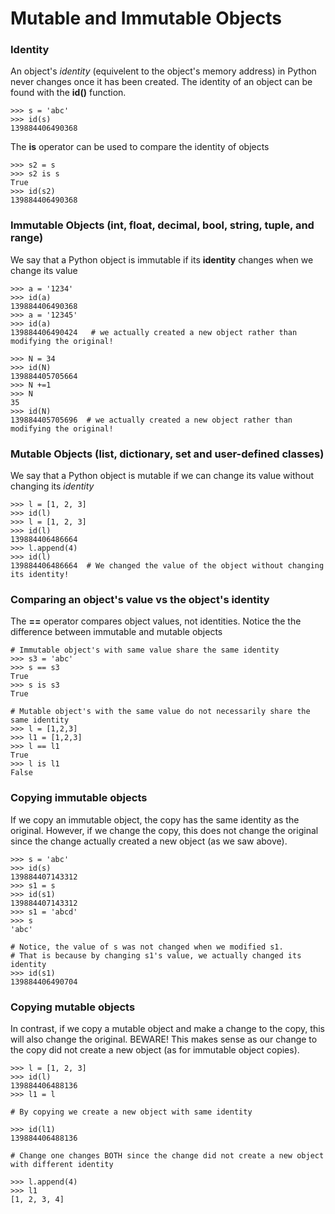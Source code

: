 # Mutable and Immutable Objects

### Identity   
An object's *identity* (equivelent to the object's memory address) in Python never changes once it has been created.
The identity of an object can be found with the **id()** function.   
```
>>> s = 'abc'
>>> id(s)
139884406490368
```

The **is** operator can be used to compare the identity of objects   
```
>>> s2 = s
>>> s2 is s
True
>>> id(s2)
139884406490368
```

### Immutable Objects (int, float, decimal, bool, string, tuple, and range)
We say that a Python object is immutable if its **identity** changes when we change its value
```
>>> a = '1234'
>>> id(a)
139884406490368
>>> a = '12345'
>>> id(a)
139884406490424   # we actually created a new object rather than modifying the original!

>>> N = 34
>>> id(N)
139884405705664
>>> N +=1
>>> N
35
>>> id(N)
139884405705696  # we actually created a new object rather than modifying the original!
```

### Mutable Objects  (list, dictionary, set and user-defined classes) 
We say that a Python object is mutable if we can change its value without changing its *identity*
```
>>> l = [1, 2, 3]
>>> id(l)
>>> l = [1, 2, 3]
>>> id(l)
139884406486664
>>> l.append(4)
>>> id(l)
139884406486664  # We changed the value of the object without changing its identity!
```


### Comparing an object's **value** vs the object's identity   
The **==** operator compares object values, not identities.
Notice the the difference between immutable and mutable objects
```
# Immutable object's with same value share the same identity
>>> s3 = 'abc'
>>> s == s3
True
>>> s is s3
True

# Mutable object's with the same value do not necessarily share the same identity
>>> l = [1,2,3]
>>> l1 = [1,2,3]
>>> l == l1
True
>>> l is l1
False
```

### Copying immutable objects
If we copy an immutable object, the copy has the same identity as the original. However, if we change the copy, this does not change the original since the change actually created a new object (as we saw above).
```
>>> s = 'abc'
>>> id(s)
139884407143312
>>> s1 = s
>>> id(s1)
139884407143312
>>> s1 = 'abcd'
>>> s
'abc'

# Notice, the value of s was not changed when we modified s1.
# That is because by changing s1's value, we actually changed its identity
>>> id(s1)
139884406490704
```

### Copying mutable objects   
In contrast, if we copy a mutable object and make a change to the copy, this will also change the original.  BEWARE!
This makes sense as our change to the copy did not create a new object (as for immutable object copies).
```
>>> l = [1, 2, 3]
>>> id(l)
139884406488136
>>> l1 = l

# By copying we create a new object with same identity

>>> id(l1)
139884406488136

# Change one changes BOTH since the change did not create a new object with different identity

>>> l.append(4)
>>> l1
[1, 2, 3, 4]
```

